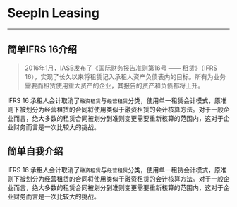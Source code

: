 
# Seepln Leasing
----------
## 简单IFRS 16介绍

>2016年1月，IASB发布了《国际财务报告准则第16号 —— 租赁》（IFRS 16），实现了长久以来将租赁记入承租人资产负债表内的目标。所有为业务需要而租赁使用重大资产的企业，其报告的资产和负债都将上升。

IFRS 16 承租人会计取消了`融资租赁`与`经营租赁`分类，使用单一租赁会计模式，原准则下被划分为经营租赁的合同将使用类似于融资租赁的会计核算方法。对于一般企业而言，绝大多数的租赁合同被划分到准则变更需要重新核算的范围内，这对于企业财务而言是一次比较大的挑战。

## 简单自我介绍

IFRS 16 承租人会计取消了`融资租赁`与`经营租赁`分类，使用单一租赁会计模式，原准则下被划分为经营租赁的合同将使用类似于融资租赁的会计核算方法。对于一般企业而言，绝大多数的租赁合同被划分到准则变更需要重新核算的范围内，这对于企业财务而言是一次比较大的挑战。

